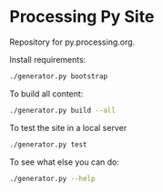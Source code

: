# Processing Py Site

Repository for py.processing.org.

Install requirements:
```sh
./generator.py bootstrap
```
To build all content:
```sh
./generator.py build --all
```
To test the site in a local server
```sh
./generator.py test
```
To see what else you can do:
```sh
./generator.py --help
```
